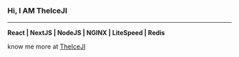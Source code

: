 ###                                   Hi, I AM TheIceJI

-----

**React | NextJS | NodeJS | NGINX | LiteSpeed | Redis**

know me more at [TheIceJI](https://TheIceJI.com)
